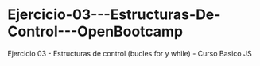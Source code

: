 # Ejercicio-03---Estructuras-De-Control---OpenBootcamp
Ejercicio 03 - Estructuras de control (bucles for y while) - Curso Basico JS
